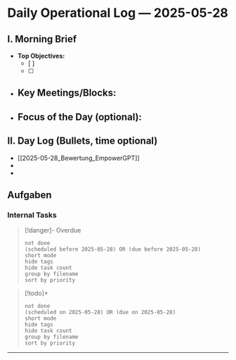 # Daily Operational Log — 2025-05-28

## I. Morning Brief

- **Top Objectives:**
  - [ ]
  - [ ]
- **Key Meetings/Blocks:**
  -
- **Focus of the Day (optional):**
  -

## II. Day Log (Bullets, time optional)

- [[2025-05-28_Bewertung_EmpowerGPT]]
-
-

## Aufgaben

### Internal Tasks

> [!danger]- Overdue
>```tasks
>not done
>(scheduled before 2025-05-28) OR (due before 2025-05-28)
>short mode
>hide tags
>hide task count
>group by filename
>sort by priority
>```

> [!todo]+
>```tasks
>not done
>(scheduled on 2025-05-28) OR (due on 2025-05-28)
>short mode
>hide tags
>hide task count
>group by filename
>sort by priority
>```

---
